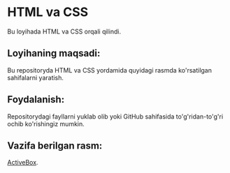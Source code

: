 # HTML va CSS

Bu loyihada HTML va CSS orqali qilindi.

## Loyihaning maqsadi:
Bu repositoryda HTML va CSS yordamida quyidagi rasmda ko'rsatilgan sahifalarni yaratish.

## Foydalanish:
Repositorydagi fayllarni yuklab olib yoki GitHub sahifasida to'g'ridan-to'g'ri ochib ko'rishingiz mumkin.

## Vazifa berilgan rasm:
[ActiveBox](./img/ActiveBox.jpg).